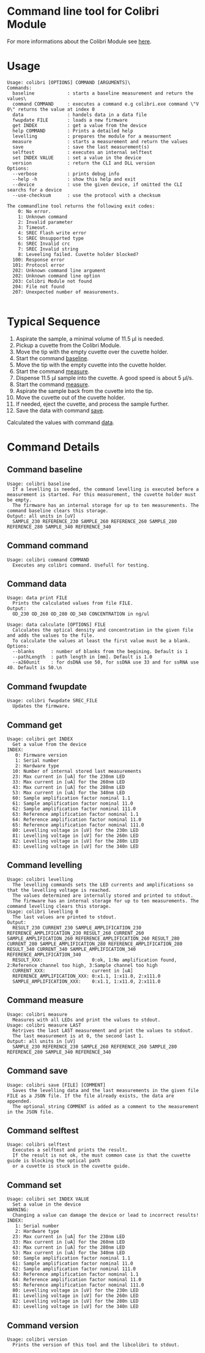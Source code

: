 # Command line tool for Colibri Module

For more informations about the Colibri Module see [here](https://blog.hseag.com/de-de/oem-komponente-misst-proben-qualitaett).

# Usage
```
Usage: colibri [OPTIONS] COMMAND [ARGUMENTS]\
Commands:
  baseline            : starts a baseline measurement and return the values\
  command COMMAND     : executes a command e.g colibri.exe command \"V 0\" returns the value at index 0
  data                : handels data in a data file
  fwupdate FILE       : loads a new firmware
  get INDEX           : get a value from the device
  help COMMAND        : Prints a detailed help
  levelling           : prepares the module for a measurment
  measure             : starts a measurement and return the values
  save                : save the last measurement(s)
  selftest            : executes an internal selftest
  set INDEX VALUE     : set a value in the device
  version             : return the CLI and DLL version
Options:
  --verbose           : prints debug info
  --help -h           : show this help and exit
  --device            : use the given device, if omitted the CLI searchs for a device
  --use-checksum      : use the protocol with a checksum

The commandline tool returns the following exit codes:
    0: No error.
    1: Unknown command
    2: Invalid parameter
    3: Timeout.
    4: SREC Flash write error
    5: SREC Unsupported type
    6: SREC Invalid crc
    7: SREC Invalid string
    8: Leveeling failed. Cuvette holder blocked?
  100: Response error
  101: Protocol error
  202: Unknown command line argument
  202: Unknown command line option
  203: Colibri Module not found
  204: File not found
  207: Unexpected number of measurements.
  
```
# Typical Sequence
1.	Aspirate the sample, a minimal volume of 11.5 µl is needed.
2.	Pickup a cuvette from the Colibri Module.
3.	Move the tip with the empty cuvette over the cuvette holder.
4.	Start the command [baseline](README.md#command-baseline).
5.	Move the tip with the empty cuvette into the cuvette holder.
6.	Start the command [measure](README.md#command-measure).
7.	Dispense 11.5 µl sample into the cuvette. A good speed is about 5 µl/s.
8.	Start the command [measure](README.md#command-measure).
9.	Aspirate the sample back from the cuvette into the tip.
10.	Move the cuvette out of the cuvette holder.
11.	If needed, eject the cuvette, and process the sample further.
12.	Save the data with command [save](README.md#command-save).

Calculated the values with command [data](README.md#command-data).

# Command Details
## Command baseline
```
Usage: colibri baseline
  If a levelling is needed, the command levelling is executed before a measurement is started. For this measurement, the cuvette holder must be empty.
  The firmware has an internal storage for up to ten measurements. The command baseline clears this storage.
Output: all units in [uV]
  SAMPLE_230 REFERENCE_230 SAMPLE_260 REFERENCE_260 SAMPLE_280 REFERENCE_280 SAMPLE_340 REFERENCE_340
```
## Command command
```
Usage: colibri command COMMAND
  Executes any colibri command. Usefull for testing.
```
## Command data
```
Usage: data print FILE
  Prints the calculated values from file FILE.
Output:
  OD_230 OD_260 OD_280 OD_340 CONCENTRATION in ng/ul

Usage: data calculate [OPTIONS] FILE
  Calculates the optical density and concentration in the given file and adds the values to the file.
  To calculate the values at least the first value must be a blank.
Options:
  --blanks      : number of blanks from the begining. Default is 1
  --pathLength  : path length in [mm]. Default is 1.0
  --a260unit    : for dsDNA use 50, for ssDNA use 33 and for ssRNA use 40. Default is 50.\n
```
## Command fwupdate
```
Usage: colibri fwupdate SREC_FILE
  Updates the firmware.
```
## Command get
```
Usage: colibri get INDEX
  Get a value from the device
INDEX:
   0: Firmware version
   1: Serial number
   2: Hardware type
  10: Number of internal stored last measurements
  23: Max current in [uA] for the 230nm LED
  33: Max current in [uA] for the 260nm LED
  43: Max current in [uA] for the 280nm LED
  53: Max current in [uA] for the 340nm LED
  60: Sample amplification factor nominal 1.1
  61: Sample amplification factor nominal 11.0
  62: Sample amplification factor nominal 111.0
  63: Reference amplification factor nominal 1.1
  64: Reference amplification factor nominal 11.0
  65: Reference amplification factor nominal 111.0
  80: Levelling voltage in [uV] for the 230n LED
  81: Levelling voltage in [uV] for the 260n LED
  82: Levelling voltage in [uV] for the 280n LED
  83: Levelling voltage in [uV] for the 340n LED
```
## Command levelling
```
Usage: colibri levelling
  The levelling commands sets the LED currents and amplifications so that the levelling voltage is reached.
  The values determined are internally stored and printed to stdout.
  The firmware has an internal storage for up to ten measurements. The command levelling clears this storage.
Usage: colibri levelling 0
  The last values are printed to stdout.
Output:
  RESULT_230 CURRENT_230 SAMPLE_AMPLIFICATION_230 REFERENCE_AMPLIFICATION_230 RESULT_260 CURRENT_260 SAMPLE_AMPLIFICATION_260 REFERENCE_AMPLIFICATION_260 RESULT_280 CURRENT_280 SAMPLE_AMPLIFICATION_280 REFERENCE_AMPLIFICATION_280 RESULT_340 CURRENT_340 SAMPLE_AMPLIFICATION_340 REFERENCE_AMPLIFICATION_340
  RESULT_XXX:                  0:ok, 1:No amplification found, 2:Reference channel too high, 3:Sample channel too high
  CURRENT_XXX:                 current in [uA]
  REFERENCE_AMPLIFICATION_XXX: 0:x1.1, 1:x11.0, 2:x111.0
  SAMPLE_AMPLIFICATION_XXX:    0:x1.1, 1:x11.0, 2:x111.0
```
## Command measure
```
Usage: colibri measure
  Measures with all LEDs and print the values to stdout.
Usage: colibri measure LAST
  Retrives the last LAST measurement and print the values to stdout.
  The last measurement is at 0, the second last 1.
Output: all units in [uV]
  SAMPLE_230 REFERENCE_230 SAMPLE_260 REFERENCE_260 SAMPLE_280 REFERENCE_280 SAMPLE_340 REFERENCE_340
```
## Command save
```
Usage: colibri save [FILE] [COMMENT]
  Saves the levelling data and the last measurements in the given file FILE as a JSON file. If the file already exists, the data are appended.
  The optional string COMMENT is added as a comment to the measurement in the JSON file.
```
## Command selftest
```
Usage: colibri selftest
  Executes a selftest and prints the result.
  If the result is not ok, the must common case is that the cuvette guide is blocking the optical path
  or a cuvette is stuck in the cuvette guide.
```
## Command set
```
Usage: colibri set INDEX VALUE
  Set a value in the device
WARNING:
  Changing a value can damage the device or lead to incorrect results!
INDEX:
   1: Serial number
   2: Hardware type
  23: Max current in [uA] for the 230nm LED
  33: Max current in [uA] for the 260nm LED
  43: Max current in [uA] for the 280nm LED
  53: Max current in [uA] for the 340nm LED
  60: Sample amplification factor nominal 1.1
  61: Sample amplification factor nominal 11.0
  62: Sample amplification factor nominal 111.0
  63: Reference amplification factor nominal 1.1
  64: Reference amplification factor nominal 11.0
  65: Reference amplification factor nominal 111.0
  80: Levelling voltage in [uV] for the 230n LED
  81: Levelling voltage in [uV] for the 260n LED
  82: Levelling voltage in [uV] for the 280n LED
  83: Levelling voltage in [uV] for the 340n LED
```
## Command version
```
Usage: colibri version
  Prints the version of this tool and the libcolibri to stdout.
```

